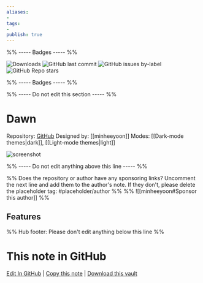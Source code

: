 ```yaml
---
aliases:
- 
tags: 
- 
publish: true
---
```


%% ----- Badges ----- %%

![Downloads](https://img.shields.io/badge/downloads-2180-573E7A?style=for-the-badge&logo=)
![GitHub last commit](https://img.shields.io/github/last-commit/minheeyoon/Dawn?color=573E7A&label=last%20update&logo=github&style=for-the-badge)
![GitHub issues by-label](https://img.shields.io/github/issues/minheeyoon/Dawn/help%20wanted?color=573E7A&logo=github&style=for-the-badge) 
![GitHub Repo stars](https://img.shields.io/github/stars/minheeyoon/Dawn?color=573E7A&logo=github&style=for-the-badge)

%% ----- Badges ----- %%

%% ----- Do not edit this section ----- %%

# Dawn

Repository: [GitHub](https://github.com/minheeyoon/Dawn)
Designed by: [[minheeyoon]]
Modes: [[Dark-mode themes|dark]], [[Light-mode themes|light]]



![screenshot](https://github.com/minheeyoon/Dawn/raw/master/assets/00-screenshot-small.png)

%% ----- Do not edit anything above this line ----- %% 

%% Does the repository or author have any sponsoring links? Uncomment the next line and add them to the author's note. If they don't, please delete the placeholder tag: #placeholder/author %%
%% ![[minheeyoon#Sponsor this author]] %%


## Features



%% Hub footer: Please don't edit anything below this line %%

# This note in GitHub

<span class="git-footer">[Edit In GitHub](https://github.dev/obsidian-community/obsidian-hub/blob/main/02%20-%20Community%20Expansions/02.05%20All%20Community%20Expansions/Themes/Dawn.md "git-hub-edit-note") | [Copy this note](https://raw.githubusercontent.com/obsidian-community/obsidian-hub/main/02%20-%20Community%20Expansions/02.05%20All%20Community%20Expansions/Themes/Dawn.md "git-hub-copy-note") | [Download this vault](https://github.com/obsidian-community/obsidian-hub/archive/refs/heads/main.zip "git-hub-download-vault") </span>
